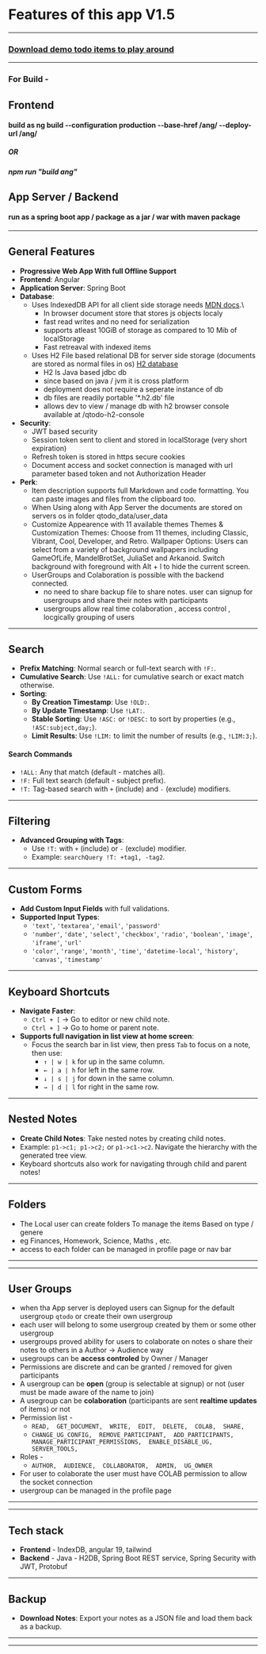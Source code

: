 # <a id="features">Features of this app V1.5</a>
---
### [Download demo todo items to play around](/demo)
----
### For Build - 
## Frontend
#### build as ng build --configuration production --base-href /ang/ --deploy-url /ang/
##### OR 
##### npm run "build ang"
## App Server / Backend
#### run as a spring boot app / package as a jar / war with maven package
---

## <a id="general-features">General Features</a>

- **Progressive Web App With full Offline Support**
- **Frontend**: Angular
- **Application Server**: Spring Boot
- **Database**:
    - Uses IndexedDB API for all client side storage needs [MDN docs](https://developer.mozilla.org/en-US/docs/Web/API/IndexedDB_API).\
        - In browser document store that stores js objects localy
        - fast read writes and no need for serialization
        - supports atleast 10GiB of storage as compared to 10 Mib of localStorage
        - Fast retreaval with indexed items
    - Uses H2 File based relational DB for server side storage (documents are stored as normal files in os) [H2 database](https://h2database.com/html/main.html)
        - H2 Is Java based jdbc db
        - since based on java / jvm it is cross platform
        - deployment does not require a seperate instance of db
        - db files are readily portable '*.h2.db' file
        - allows dev to view / manage db with h2 browser console available at /qtodo-h2-console
- **Security**:
    - JWT based security
    - Session token sent to client and stored in localStorage (very short expiration)
    - Refresh token is stored in https secure cookies
    - Document access and socket connection is managed with url parameter based token and not Authorization Header 
- **Perk**:
    - Item description supports full Markdown and code formatting. You can paste images and files from the clipboard too.
    - When Using along with App Server the documents are stored on servers os in folder qtodo_data/user_data
    - Customize Appearence with 11 available themes Themes & Customization
      Themes: Choose from 11 themes, including Classic, Vibrant, Cool, Developer, and Retro.
      Wallpaper Options: Users can select from a variety of background wallpapers including GameOfLife, MandelBrotSet, JuliaSet and Arkanoid.
      Switch background with foreground with Alt + l to hide the current screen.
    - UserGroups and Colaboration is possible with the backend connected.
        - no need to share backup file to share notes. user can signup for usergroups and share their notes with participants
        - usergroups allow real time colaboration , access control , locgically grouping of users
---
## <a id="search">Search</a>

- **Prefix Matching**: Normal search or full-text search with `!F:`.
- **Cumulative Search**: Use `!ALL:` for cumulative search or exact match otherwise.
- **Sorting**:
  - **By Creation Timestamp**: Use `!OLD:`.
  - **By Update Timestamp**: Use `!LAT:`.
  - **Stable Sorting**: Use `!ASC:` or `!DESC:` to sort by properties (e.g., `!ASC:subject,day;`).
  - **Limit Results**: Use `!LIM:` to limit the number of results (e.g., `!LIM:3;`).

#### <a id="search-commands">Search Commands</a>

- `!ALL:` Any that match (default - matches all).
- `!F:` Full text search (default - subject prefix).
- `!T:` Tag-based search with `+` (include) and `-` (exclude) modifiers.

---

## <a id="filtering">Filtering</a>

- **Advanced Grouping with Tags**:
  - Use `!T:` with `+` (include) or `-` (exclude) modifier.  
  - Example: `searchQuery !T: +tag1, -tag2`.

---

## <a id="custom-forms">Custom Forms</a>

- **Add Custom Input Fields** with full validations.
- **Supported Input Types**:
  - `'text'`, `'textarea'`, `'email'`, `'password'`
  - `'number'`, `'date'`, `'select'`, `'checkbox'`, `'radio'`, `'boolean'`, `'image'`,  `'iframe'`, `'url'`
  - `'color'`, `'range'`, `'month'`, `'time'`, `'datetime-local'`, `'history'`, `'canvas'`, `'timestamp'`

---

## <a id="keyboard-shortcuts">Keyboard Shortcuts</a>

- **Navigate Faster**:
  - `Ctrl + [` → Go to editor or new child note.
  - `Ctrl + ]` → Go to home or parent note.
- **Supports full navigation in list view at home screen**:
  - Focus the search bar in list view, then press `Tab` to focus on a note, then use:
    - `↑ | w | k` for up in the same column.
    - `← | a | h` for left in the same row.
    - `↓ | s | j` for down in the same column.
    - `→ | d | l` for right in the same row.

---

## <a id="nested-notes">Nested Notes</a>

- **Create Child Notes**: Take nested notes by creating child notes.
- Example: `p1->c1; p1->c2;` or `p1->c1->c2`. Navigate the hierarchy with the generated tree view.
- Keyboard shortcuts also work for navigating through child and parent notes!
  
---
## <a id="folders">Folders</a>
  - The Local user can create folders To manage the items Based on type / genere
  - eg Finances, Homework, Science, Maths , etc.
  - access to each folder can be managed in profile page or nav bar
---
---
## <a id="usergroups">User Groups</a>
  - when tha App server is deployed users can Signup for the default usergroup `qtodo` or create their own usergroup
  - each user will belong to some usergroup created by them or some other usergroup
  - usergroups proved ability for users to colaborate on notes o share their notes to others in a Author -> Audience way
  - usegroups can be **access controled** by Owner / Manager
  - Permissions are discrete and can be granted / removed for given participants
  - A usergroup can be **open** (group is selectable at signup) or not (user must be made aware of the name to join)
  - A usegroup can be **colaboration** (participants are sent **realtime updates** of items) or not
  - Permission list -
    - `READ,  GET_DOCUMENT,  WRITE,  EDIT,  DELETE,  COLAB,  SHARE, `
    - `CHANGE_UG_CONFIG,  REMOVE_PARTICIPANT,  ADD_PARTICIPANTS,  MANAGE_PARTICIPANT_PERMISSIONS,  ENABLE_DISABLE_UG,  SERVER_TOOLS,`
  - Roles -
    - `AUTHOR,  AUDIENCE,  COLLABORATOR,  ADMIN,  UG_OWNER`
  - For user to colaborate the user must have COLAB permission to allow the socket connection
  - usergroup can be managed in the profile page
---

---
## <a id="usergroups">Tech stack</a>
  - **Frontend** - IndexDB, angular 19, tailwind
  - **Backend** - Java - H2DB, Spring Boot REST service, Spring Security with JWT, Protobuf
---

## <a id="backup">Backup</a>

- **Download Notes**: Export your notes as a JSON file and load them back as a backup.
---

---
